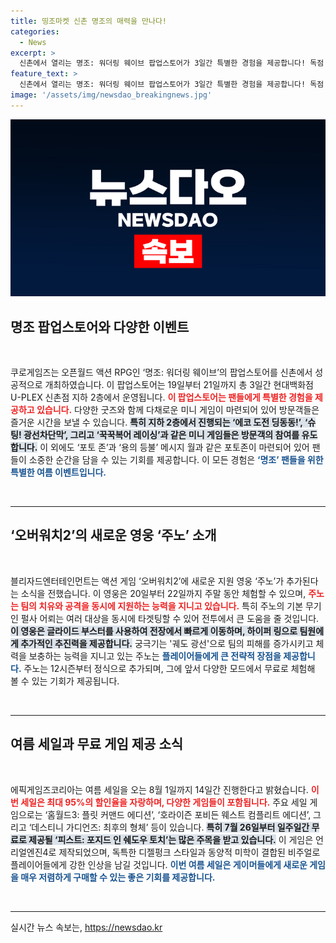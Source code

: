 ```yaml
---
title: 띵조마켓 신촌 명조의 매력을 만나다!
categories:
  - News
excerpt: >
  신촌에서 열리는 명조: 워더링 웨이브 팝업스토어가 3일간 특별한 경험을 제공합니다! 독점 굿즈와 미니 게임, 인기 캐릭터와의 만남, 스탬프 수집 이벤트로 풍성한 경품을 잡을 기회를 놓치지 마세요!
feature_text: >
  신촌에서 열리는 명조: 워더링 웨이브 팝업스토어가 3일간 특별한 경험을 제공합니다! 독점 굿즈와 미니 게임, 인기 캐릭터와의 만남, 스탬프 수집 이벤트로 풍성한 경품을 잡을 기회를 놓치지 마세요!
image: '/assets/img/newsdao_breakingnews.jpg'
---
```


<p><img src="/assets/img/newsdao_breakingnews.jpg" alt="ranknews 속보" /></p>

<h2 data-ke-size="size26">명조 팝업스토어와 다양한 이벤트</h2>

<p data-ke-size="size16">&nbsp;</p>

<p data-ke-size="size16">쿠로게임즈는 오픈월드 액션 RPG인 ‘명조: 워더링 웨이브’의 팝업스토어를 신촌에서 성공적으로 개최하였습니다. 이 팝업스토어는 19일부터 21일까지 총 3일간 현대백화점 U-PLEX 신촌점 지하 2층에서 운영됩니다. <b><span style="color: #ee2323;">이 팝업스토어는 팬들에게 특별한 경험을 제공하고 있습니다.</span></b> 다양한 굿즈와 함께 다채로운 미니 게임이 마련되어 있어 방문객들은 즐거운 시간을 보낼 수 있습니다. <b><span style="background-color: #21538527;">특히 지하 2층에서 진행되는 ‘에코 도전 딩동동!’, ‘슈팅! 광선차단막’, 그리고 ‘꾹꾹복어 레이싱’과 같은 미니 게임들은 방문객의 참여를 유도합니다.</span></b> 이 외에도 ‘포토 존’과 ‘용의 등불’ 메시지 월과 같은 포토존이 마련되어 있어 팬들이 소중한 순간을 담을 수 있는 기회를 제공합니다. 이 모든 경험은 <b><span style="color: #1a5490;">‘명조’ 팬들을 위한 특별한 여름 이벤트입니다.</span></b></p>

<p data-ke-size="size16">&nbsp;</p>

<hr/>

<h2 data-ke-size="size26">‘오버워치2’의 새로운 영웅 ‘주노’ 소개</h2>

<p data-ke-size="size16">&nbsp;</p>

<p data-ke-size="size16">블리자드엔터테인먼트는 액션 게임 ‘오버워치2’에 새로운 지원 영웅 ‘주노’가 추가된다는 소식을 전했습니다. 이 영웅은 20일부터 22일까지 주말 동안 체험할 수 있으며, <b><span style="color: #ee2323;">주노는 팀의 치유와 공격을 동시에 지원하는 능력을 지니고 있습니다.</span></b> 특히 주노의 기본 무기인 펄사 어뢰는 여러 대상을 동시에 타겟팅할 수 있어 전투에서 큰 도움을 줄 것입니다. <b><span style="background-color: #21538527;">이 영웅은 글라이드 부스터를 사용하여 전장에서 빠르게 이동하며, 하이퍼 링으로 팀원에게 추가적인 추진력을 제공합니다.</span></b> 궁극기는 '궤도 광선'으로 팀의 피해를 증가시키고 체력을 보충하는 능력을 지니고 있는 주노는 <b><span style="color: #1a5490;">플레이어들에게 큰 전략적 장점을 제공합니다.</span></b> 주노는 12시즌부터 정식으로 추가되며, 그에 앞서 다양한 모드에서 무료로 체험해 볼 수 있는 기회가 제공됩니다.</p>

<p data-ke-size="size16">&nbsp;</p>

<hr/>

<h2 data-ke-size="size26">여름 세일과 무료 게임 제공 소식</h2>

<p data-ke-size="size16">&nbsp;</p>

<p data-ke-size="size16">에픽게임즈코리아는 여름 세일을 오는 8월 1일까지 14일간 진행한다고 밝혔습니다. <b><span style="color: #ee2323;">이번 세일은 최대 95%의 할인율을 자랑하며, 다양한 게임들이 포함됩니다.</span></b> 주요 세일 게임으로는 ‘홈월드3: 플릿 커맨드 에디션’, ‘호라이즌 포비든 웨스트 컴플리트 에디션’, 그리고 ‘데스티니 가디언즈: 최후의 형체’ 등이 있습니다. <b><span style="background-color: #21538527;">특히 7월 26일부터 일주일간 무료로 제공될 ‘피스트: 포지드 인 쉐도우 토치’는 많은 주목을 받고 있습니다.</span></b> 이 게임은 언리얼엔진4로 제작되었으며, 독특한 디젤펑크 스타일과 동양적 미학이 결합된 비주얼로 플레이어들에게 강한 인상을 남길 것입니다. <b><span style="color: #1a5490;">이번 여름 세일은 게이머들에게 새로운 게임을 매우 저렴하게 구매할 수 있는 좋은 기회를 제공합니다.</span></b></p>

<p data-ke-size="size16">&nbsp;</p>

<hr/>

<p data-ke-size="size16"></p>
실시간 뉴스 속보는, <a href="https://newsdao.kr" rel="dofollow">https://newsdao.kr</a>


